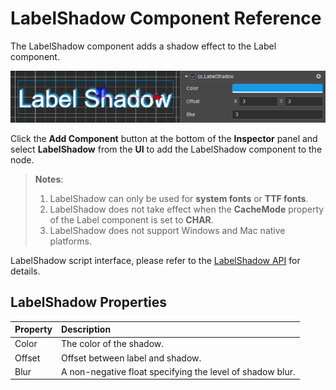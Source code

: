 # LabelShadow Component Reference

The LabelShadow component adds a shadow effect to the Label component.

![label-shadow](label/label-shadow.png)

Click the **Add Component** button at the bottom of the **Inspector** panel and select **LabelShadow** from the **UI** to add the LabelShadow component to the node.

> **Notes**:
>
> 1. LabelShadow can only be used for **system fonts** or **TTF fonts**.
> 2. LabelShadow does not take effect when the **CacheMode** property of the Label component is set to **CHAR**.
> 3. LabelShadow does not support Windows and Mac native platforms.

LabelShadow script interface, please refer to the [LabelShadow API](%__APIDOC__%/api/en/classes/ui.labelshadow.html) for details.

## LabelShadow Properties

| Property | Description |
| :--------- | :---------- |
| Color  | The color of the shadow. |
| Offset | Offset between label and shadow. |
| Blur   | A non-negative float specifying the level of shadow blur. |
